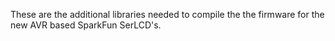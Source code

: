 These are the additional libraries needed to compile the the firmware for the new AVR based SparkFun SerLCD's.

